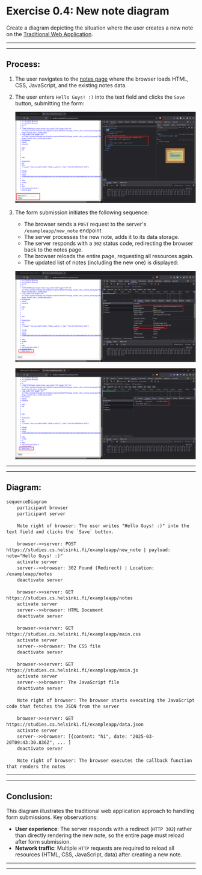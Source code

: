# Exercise 0.4: New note diagram

Create a diagram depicting the situation where the user creates a new note on the [Traditional Web Application](https://studies.cs.helsinki.fi/exampleapp/notes).

---
---

## Process:

1. The user navigates to the [notes page](https://studies.cs.helsinki.fi/exampleapp/notes) where the browser loads HTML, CSS, JavaScript, and the existing notes data.

2. The user enters `Hello Guys! :)` into the text field and clicks the `Save` button, submitting the form:

    ![image0](/.github/images/part0/04_00.png)

3. The form submission initiates the following sequence:
   - The browser sends a `POST` request to the server's `/exampleapp/new_note` endpoint
   - The server processes the new note, adds it to its data storage.
   - The server responds with a `302` status code, redirecting the browser back to the notes page.
   - The browser reloads the entire page, requesting all resources again.
   - The updated list of notes (including the new one) is displayed:

    ![image1](/.github/images/part0/04_01.png)

    ![image2](/.github/images/part0/04_02.png)

---
---

## Diagram:

```mermaid
sequenceDiagram
    participant browser
    participant server

    Note right of browser: The user writes "Hello Guys! :)" into the text field and clicks the `Save` button.

    browser->>server: POST https://studies.cs.helsinki.fi/exampleapp/new_note | payload: note="Hello Guys! :)"
    activate server
    server-->>browser: 302 Found (Redirect) | Location: /exampleapp/notes
    deactivate server

    browser->>server: GET https://studies.cs.helsinki.fi/exampleapp/notes
    activate server
    server-->>browser: HTML Document
    deactivate server

    browser->>server: GET https://studies.cs.helsinki.fi/exampleapp/main.css
    activate server
    server-->>browser: The CSS file
    deactivate server

    browser->>server: GET https://studies.cs.helsinki.fi/exampleapp/main.js
    activate server
    server-->>browser: The JavaScript file
    deactivate server

    Note right of browser: The browser starts executing the JavaScript code that fetches the JSON from the server

    browser->>server: GET https://studies.cs.helsinki.fi/exampleapp/data.json
    activate server
    server-->>browser: [{content: "hi", date: "2025-03-20T09:43:30.836Z", ... ]
    deactivate server

    Note right of browser: The browser executes the callback function that renders the notes
```

---
---

## Conclusion:

This diagram illustrates the traditional web application approach to handling form submissions. Key observations:

- **User experience**: The server responds with a redirect (`HTTP 302`) rather than directly rendering the new note, so the entire page must reload after form submission.
- **Network traffic**: Multiple `HTTP` requests are required to reload all resources (HTML, CSS, JavaScript, data) after creating a new note.

---
---
